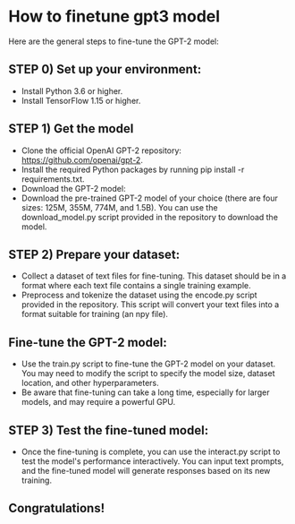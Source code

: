 # How to finetune gpt3 model

Here are the general steps to fine-tune the GPT-2 model:

## STEP 0) Set up your environment:
* Install Python 3.6 or higher.
* Install TensorFlow 1.15 or higher.

## STEP 1) Get the model

* Clone the official OpenAI GPT-2 repository: https://github.com/openai/gpt-2.
* Install the required Python packages by running pip install -r requirements.txt.
* Download the GPT-2 model:
* Download the pre-trained GPT-2 model of your choice (there are four sizes: 125M, 355M, 774M, and 1.5B). You can use the download_model.py script provided in the repository to download the model.


## STEP 2) Prepare your dataset:
* Collect a dataset of text files for fine-tuning. This dataset should be in a format where each text file contains a single training example.
* Preprocess and tokenize the dataset using the encode.py script provided in the repository. This script will convert your text files into a format suitable for training (an npy file).

## Fine-tune the GPT-2 model:
* Use the train.py script to fine-tune the GPT-2 model on your dataset. You may need to modify the script to specify the model size, dataset location, and other hyperparameters.
* Be aware that fine-tuning can take a long time, especially for larger models, and may require a powerful GPU.

## STEP 3) Test the fine-tuned model:

* Once the fine-tuning is complete, you can use the interact.py script to test the model's performance interactively. You can input text prompts, and the fine-tuned model will generate responses based on its new training.

## Congratulations!